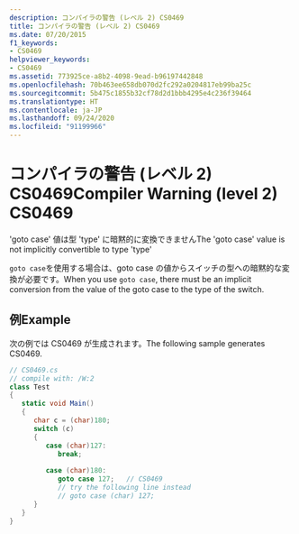 ```yaml
---
description: コンパイラの警告 (レベル 2) CS0469
title: コンパイラの警告 (レベル 2) CS0469
ms.date: 07/20/2015
f1_keywords:
- CS0469
helpviewer_keywords:
- CS0469
ms.assetid: 773925ce-a8b2-4098-9ead-b96197442848
ms.openlocfilehash: 70b463ee658db070d2fc292a0204817eb99ba25c
ms.sourcegitcommit: 5b475c1855b32cf78d2d1bbb4295e4c236f39464
ms.translationtype: HT
ms.contentlocale: ja-JP
ms.lasthandoff: 09/24/2020
ms.locfileid: "91199966"
---
```

# <a name="compiler-warning-level-2-cs0469"></a><span data-ttu-id="1830f-103">コンパイラの警告 (レベル 2) CS0469</span><span class="sxs-lookup"><span data-stu-id="1830f-103">Compiler Warning (level 2) CS0469</span></span>

<span data-ttu-id="1830f-104">'goto case' 値は型 'type' に暗黙的に変換できません</span><span class="sxs-lookup"><span data-stu-id="1830f-104">The 'goto case' value is not implicitly convertible to type 'type'</span></span>  
  
 <span data-ttu-id="1830f-105">`goto case`を使用する場合は、goto case の値からスイッチの型への暗黙的な変換が必要です。</span><span class="sxs-lookup"><span data-stu-id="1830f-105">When you use `goto case`, there must be an implicit conversion from the value of the goto case to the type of the switch.</span></span>  
  
## <a name="example"></a><span data-ttu-id="1830f-106">例</span><span class="sxs-lookup"><span data-stu-id="1830f-106">Example</span></span>  

 <span data-ttu-id="1830f-107">次の例では CS0469 が生成されます。</span><span class="sxs-lookup"><span data-stu-id="1830f-107">The following sample generates CS0469.</span></span>  
  
```csharp  
// CS0469.cs  
// compile with: /W:2  
class Test  
{  
   static void Main()  
   {  
      char c = (char)180;  
      switch (c)  
      {  
         case (char)127:  
            break;  
  
         case (char)180:
            goto case 127;   // CS0469  
            // try the following line instead  
            // goto case (char) 127;  
      }  
   }  
}  
```
